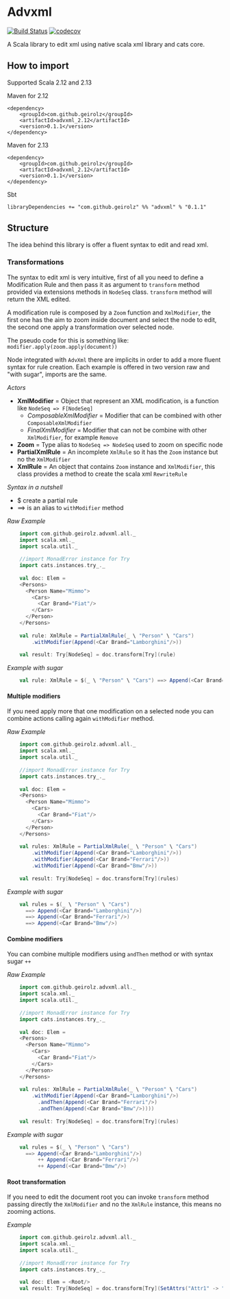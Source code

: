 # Advxml
[![Build Status](https://travis-ci.org/geirolz/advxml.svg?branch=master)](https://travis-ci.org/geirolz/advxml)
[![codecov](https://codecov.io/gh/geirolz/advxml/branch/master/graph/badge.svg)](https://codecov.io/gh/geirolz/advxml)

A Scala library to edit xml using native scala xml library and cats core.

## How to import

Supported Scala 2.12 and 2.13

Maven for 2.12
```
<dependency>
    <groupId>com.github.geirolz</groupId>
    <artifactId>advxml_2.12</artifactId>
    <version>0.1.1</version>
</dependency>
```

Maven for 2.13
```
<dependency>
    <groupId>com.github.geirolz</groupId>
    <artifactId>advxml_2.12</artifactId>
    <version>0.1.1</version>
</dependency>
```

Sbt
```
libraryDependencies += "com.github.geirolz" %% "advxml" % "0.1.1"
```

## Structure
The idea behind this library is offer a fluent syntax to edit and read xml.

### Transformations
 The syntax to edit xml is very intuitive, first of all you need to define a Modification Rule 
 and then pass it as argument to `transform` method provided via extensions methods in `NodeSeq` class. 
 `transform` method will return the XML edited.
 
 A modification rule is composed by a `Zoom` function and `XmlModifier`, the first one has the aim to zoom inside document
 and select the node to edit, the second one apply a transformation over selected node.
 
 The pseudo code for this is something like: `modifier.apply(zoom.apply(document))`
 
 Node integrated with `AdvXml` there are implicits in order to add a more fluent syntax for rule creation.
 Each example is offered in two version raw and "with sugar", imports are the same.
 
 <i>Actors</i>
 - **XmlModifier** = Object that represent an XML modification, is a function like `NodeSeq => F[NodeSeq]` 
    - *ComposableXmlModifier* = Modifier that can be combined with other `ComposableXmlModifier`
    - *FinalXmlModifier* = Modifier that can not be combine with other `XmlModifier`, for example `Remove`
 - **Zoom** = Type alias to `NodeSeq => NodeSeq` used to zoom on specific node
 - **PartialXmlRule** = An incomplete `XmlRule` so it has the `Zoom` instance but no the `XmlModifier`
 - **XmlRule** = An object that contains `Zoom` instance and `XmlModifier`, this class provides a method to create the 
 scala xml `RewriteRule`
 
 <i>Syntax in a nutshell</i>
 - $ create a partial rule
 - ==> is an alias to `withModifier` method
 
 *Raw Example*
```scala
    import com.github.geirolz.advxml.all._
    import scala.xml._
    import scala.util._
    
    //import MonadError instance for Try
    import cats.instances.try_._
    
    val doc: Elem = 
    <Persons>
      <Person Name="Mimmo">
        <Cars>
          <Car Brand="Fiat"/>
        </Cars>
      </Person>
    </Persons>
    
    val rule: XmlRule = PartialXmlRule(_ \ "Person" \ "Cars")
        .withModifier(Append(<Car Brand="Lamborghini"/>))
        
    val result: Try[NodeSeq] = doc.transform[Try](rule)  
```

 *Example with sugar*
```scala
    val rule: XmlRule = $(_ \ "Person" \ "Cars") ==> Append(<Car Brand="Lamborghini"/>)
```

#### Multiple modifiers
If you need apply more that one modification on a selected node you can combine actions calling again `withModifier` method.

 *Raw Example*
```scala
    import com.github.geirolz.advxml.all._
    import scala.xml._
    import scala.util._
    
    //import MonadError instance for Try
    import cats.instances.try_._
    
    val doc: Elem = 
    <Persons>
      <Person Name="Mimmo">
        <Cars>
          <Car Brand="Fiat"/>
        </Cars>
      </Person>
    </Persons>
    
    val rules: XmlRule = PartialXmlRule(_ \ "Person" \ "Cars")
        .withModifier(Append(<Car Brand="Lamborghini"/>))
        .withModifier(Append(<Car Brand="Ferrari"/>))
        .withModifier(Append(<Car Brand="Bmw"/>))
        
    val result: Try[NodeSeq] = doc.transform[Try](rules)  
```

 *Example with sugar*
```scala
    val rules = $(_ \ "Person" \ "Cars") 
      ==> Append(<Car Brand="Lamborghini"/>) 
      ==> Append(<Car Brand="Ferrari"/>) 
      ==> Append(<Car Brand="Bmw"/>)
```

#### Combine modifiers
You can combine multiple modifiers using `andThen` method or with syntax sugar `++`

 *Raw Example*
```scala
    import com.github.geirolz.advxml.all._
    import scala.xml._
    import scala.util._
    
    //import MonadError instance for Try
    import cats.instances.try_._
    
    val doc: Elem = 
    <Persons>
      <Person Name="Mimmo">
        <Cars>
          <Car Brand="Fiat"/>
        </Cars>
      </Person>
    </Persons>
    
    val rules: XmlRule = PartialXmlRule(_ \ "Person" \ "Cars")
        .withModifier(Append(<Car Brand="Lamborghini"/>)
          .andThen(Append(<Car Brand="Ferrari"/>)
          .andThen(Append(<Car Brand="Bmw"/>))))
        
    val result: Try[NodeSeq] = doc.transform[Try](rules)  
```
 *Example with sugar*
```scala
    val rules = $(_ \ "Person" \ "Cars") 
      ==> Append(<Car Brand="Lamborghini"/>) 
          ++ Append(<Car Brand="Ferrari"/>) 
          ++ Append(<Car Brand="Bmw"/>)

```

#### Root transformation
If you need to edit the document root you can invoke `transform` method passing directly 
the `XmlModifier` and no the `XmlRule` instance, this means no zooming actions.

 *Example*
```scala
    import com.github.geirolz.advxml.all._
    import scala.xml._
    import scala.util._
    
    //import MonadError instance for Try
    import cats.instances.try_._
    
    val doc: Elem = <Root/>
    val result: Try[NodeSeq] = doc.transform[Try](SetAttrs("Attr1" -> "TEST"))
```


